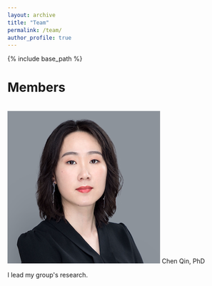 ```yaml
---
layout: archive
title: "Team"
permalink: /team/
author_profile: true
---
```


{% include base_path %}

Members
======

<br/><img src='/images/chen.png'> Chen Qin, PhD

I lead my group's research.
